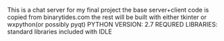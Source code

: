 This is a chat server for my final project
the base server+client code is copied from binarytides.com
the rest will be built with either tkinter or wxpython(or possibly pyqt)
PYTHON VERSION: 2.7
REQURED LIBRARIES: standard libraries included with IDLE